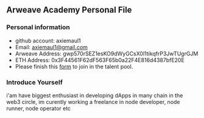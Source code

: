 ## Arweave Academy Personal File

### Personal information

- github account: axiemaul1
- Email: axiemaul1@gmail.com
- Arweave Address: gwp570rSEZ1esKO9dWyGCsX0l1tikqfrP3JwTUgrGJM
- ETH Address: 0x3F44561F62dF563F65b0a22F4E816d4387bfE20E
- Please finish this [form](https://docs.google.com/forms/d/e/1FAIpQLSfWA5fIIcBgmRppm3jNz5vmf9Mai_QMVil-2pO4r7YKn_Zhtw/viewform?usp=sf_link) to join in the talent pool.

### Introduce Yourself
 i'am have biggest enthusiast in developing dApps in many chain in the web3 circle, im curently working a freelance in node developer, node runner, node operator etc
